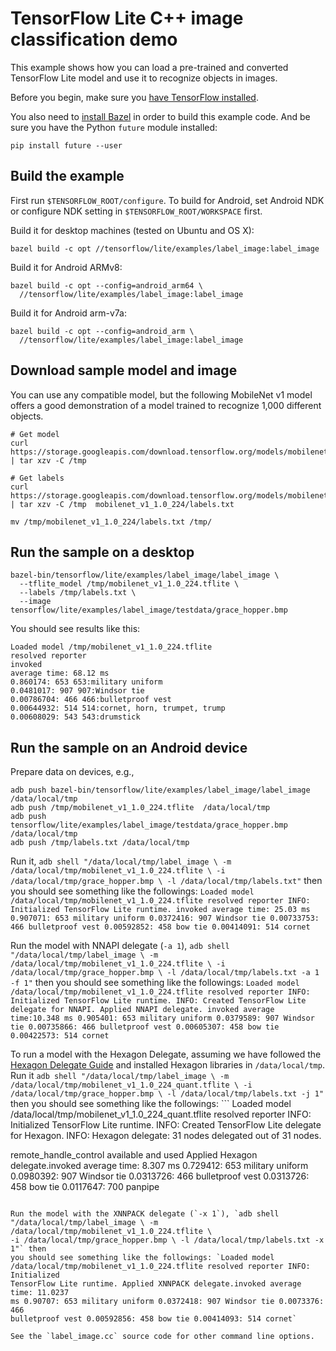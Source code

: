 # TensorFlow Lite C++ image classification demo

This example shows how you can load a pre-trained and converted
TensorFlow Lite model and use it to recognize objects in images.

Before you begin,
make sure you [have TensorFlow installed](https://www.tensorflow.org/install).

You also need to
[install Bazel](https://docs.bazel.build/versions/master/install.html) in order
to build this example code. And be sure you have the Python `future` module
installed:

```
pip install future --user
```

## Build the example

First run `$TENSORFLOW_ROOT/configure`. To build for Android, set
Android NDK or configure NDK setting in
`$TENSORFLOW_ROOT/WORKSPACE` first.

Build it for desktop machines (tested on Ubuntu and OS X):

```
bazel build -c opt //tensorflow/lite/examples/label_image:label_image
```

Build it for Android ARMv8:

```
bazel build -c opt --config=android_arm64 \
  //tensorflow/lite/examples/label_image:label_image
```

Build it for Android arm-v7a:

```
bazel build -c opt --config=android_arm \
  //tensorflow/lite/examples/label_image:label_image
```

## Download sample model and image

You can use any compatible model, but the following MobileNet v1 model offers
a good demonstration of a model trained to recognize 1,000 different objects.

```
# Get model
curl https://storage.googleapis.com/download.tensorflow.org/models/mobilenet_v1_2018_02_22/mobilenet_v1_1.0_224.tgz | tar xzv -C /tmp

# Get labels
curl https://storage.googleapis.com/download.tensorflow.org/models/mobilenet_v1_1.0_224_frozen.tgz  | tar xzv -C /tmp  mobilenet_v1_1.0_224/labels.txt

mv /tmp/mobilenet_v1_1.0_224/labels.txt /tmp/
```

## Run the sample on a desktop

```
bazel-bin/tensorflow/lite/examples/label_image/label_image \
  --tflite_model /tmp/mobilenet_v1_1.0_224.tflite \
  --labels /tmp/labels.txt \
  --image tensorflow/lite/examples/label_image/testdata/grace_hopper.bmp
```

You should see results like this:

```
Loaded model /tmp/mobilenet_v1_1.0_224.tflite
resolved reporter
invoked
average time: 68.12 ms
0.860174: 653 653:military uniform
0.0481017: 907 907:Windsor tie
0.00786704: 466 466:bulletproof vest
0.00644932: 514 514:cornet, horn, trumpet, trump
0.00608029: 543 543:drumstick
```

## Run the sample on an Android device

Prepare data on devices, e.g.,

```
adb push bazel-bin/tensorflow/lite/examples/label_image/label_image  /data/local/tmp
adb push /tmp/mobilenet_v1_1.0_224.tflite  /data/local/tmp
adb push tensorflow/lite/examples/label_image/testdata/grace_hopper.bmp  /data/local/tmp
adb push /tmp/labels.txt /data/local/tmp
```

Run it, `adb shell "/data/local/tmp/label_image \ -m
/data/local/tmp/mobilenet_v1_1.0_224.tflite \ -i
/data/local/tmp/grace_hopper.bmp \ -l /data/local/tmp/labels.txt"` then you
should see something like the followings: `Loaded model
/data/local/tmp/mobilenet_v1_1.0_224.tflite resolved reporter INFO: Initialized
TensorFlow Lite runtime. invoked average time: 25.03 ms 0.907071: 653 military
uniform 0.0372416: 907 Windsor tie 0.00733753: 466 bulletproof vest 0.00592852:
458 bow tie 0.00414091: 514 cornet`

Run the model with NNAPI delegate (`-a 1`), `adb shell
"/data/local/tmp/label_image \ -m /data/local/tmp/mobilenet_v1_1.0_224.tflite \
-i /data/local/tmp/grace_hopper.bmp \ -l /data/local/tmp/labels.txt -a 1 -f 1"`
then you should see something like the followings: `Loaded model
/data/local/tmp/mobilenet_v1_1.0_224.tflite resolved reporter INFO: Initialized
TensorFlow Lite runtime. INFO: Created TensorFlow Lite delegate for NNAPI.
Applied NNAPI delegate. invoked average time:10.348 ms 0.905401: 653 military
uniform 0.0379589: 907 Windsor tie 0.00735866: 466 bulletproof vest 0.00605307:
458 bow tie 0.00422573: 514 cornet`

To run a model with the Hexagon Delegate, assuming we have followed the
[Hexagon Delegate Guide](https://github.com/tensorflow/tensorflow/blob/master/tensorflow/lite/g3doc/performance/hexagon_delegate.md)
and installed Hexagon libraries in `/data/local/tmp`. Run it `adb shell
"/data/local/tmp/label_image \ -m
/data/local/tmp/mobilenet_v1_1.0_224_quant.tflite \ -i
/data/local/tmp/grace_hopper.bmp \ -l /data/local/tmp/labels.txt -j 1"` then you
should see something like the followings: ``` Loaded model
/data/local/tmp/mobilenet_v1_1.0_224_quant.tflite resolved reporter INFO:
Initialized TensorFlow Lite runtime. INFO: Created TensorFlow Lite delegate for
Hexagon. INFO: Hexagon delegate: 31 nodes delegated out of 31 nodes.

remote_handle_control available and used Applied Hexagon delegate.invoked
average time: 8.307 ms 0.729412: 653 military uniform 0.0980392: 907 Windsor tie
0.0313726: 466 bulletproof vest 0.0313726: 458 bow tie 0.0117647: 700 panpipe
```

Run the model with the XNNPACK delegate (`-x 1`), `adb shell
"/data/local/tmp/label_image \ -m /data/local/tmp/mobilenet_v1_1.0_224.tflite \
-i /data/local/tmp/grace_hopper.bmp \ -l /data/local/tmp/labels.txt -x 1"` then
you should see something like the followings: `Loaded model
/data/local/tmp/mobilenet_v1_1.0_224.tflite resolved reporter INFO: Initialized
TensorFlow Lite runtime. Applied XNNPACK delegate.invoked average time: 11.0237
ms 0.90707: 653 military uniform 0.0372418: 907 Windsor tie 0.0073376: 466
bulletproof vest 0.00592856: 458 bow tie 0.00414093: 514 cornet`

See the `label_image.cc` source code for other command line options.
